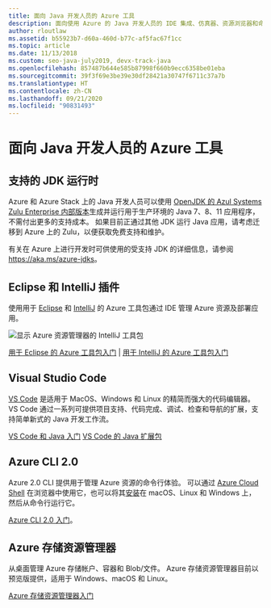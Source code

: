 ```yaml
---
title: 面向 Java 开发人员的 Azure 工具
description: 面向使用 Azure 的 Java 开发人员的 IDE 集成、仿真器、资源浏览器和命令行接口。
author: rloutlaw
ms.assetid: b55923b7-d60a-460d-b77c-af5fac67f1cc
ms.topic: article
ms.date: 11/13/2018
ms.custom: seo-java-july2019, devx-track-java
ms.openlocfilehash: 857487b644e585b87998f660b9ecc6358be01eba
ms.sourcegitcommit: 39f3f69e3be39e30df28421a30747f6711c37a7b
ms.translationtype: HT
ms.contentlocale: zh-CN
ms.lasthandoff: 09/21/2020
ms.locfileid: "90831493"
---
```

# <a name="azure-tools-for-java-developers"></a>面向 Java 开发人员的 Azure 工具

## <a name="supported-jdk-runtimes"></a>支持的 JDK 运行时

Azure 和 Azure Stack 上的 Java 开发人员可以使用 [OpenJDK 的 Azul Systems Zulu Enterprise 内部版本](https://www.azul.com/downloads/azure-only/zulu/)生成并运行用于生产环境的 Java 7、8、11 应用程序，不需付出更多的支持成本。 如果目前正通过其他 JDK 运行 Java 应用，请考虑迁移到 Azure 上的 Zulu，以便获取免费支持和维护。

有关在 Azure 上进行开发时可供使用的受支持 JDK 的详细信息，请参阅 <https://aka.ms/azure-jdks>。

## <a name="eclipse-and-intellij-plugins"></a>Eclipse 和 IntelliJ 插件

使用用于 [Eclipse](../toolkit-for-eclipse/index.yml) 和 [IntelliJ](../toolkit-for-intellij/index.yml) 的 Azure 工具包通过 IDE 管理 Azure 资源及部署应用。

![显示 Azure 资源管理器的 IntelliJ 工具包](media/intelliJ-azure-explorer.png)

[用于 Eclipse 的 Azure 工具包入门](/azure/app-service-web/app-service-web-eclipse-create-hello-world-web-app) | [用于 IntelliJ 的 Azure 工具包入门](/azure/app-service-web/app-service-web-intellij-create-hello-world-web-app)

## <a name="visual-studio-code"></a>Visual Studio Code

[VS Code](https://code.visualstudio.com/) 是适用于 MacOS、Windows 和 Linux 的精简而强大的代码编辑器。 VS Code 通过一系列可提供项目支持、代码完成、调试、检查和导航的扩展，支持简单新式的 Java 开发工作流。

[VS Code 和 Java 入门](https://code.visualstudio.com/docs/java)
[VS Code 的 Java 扩展包](https://code.visualstudio.com/docs/java/extensions)

## <a name="azure-cli-20"></a>Azure CLI 2.0

Azure 2.0 CLI 提供用于管理 Azure 资源的命令行体验。 可以通过 [Azure Cloud Shell](/azure/cloud-shell/overview) 在浏览器中使用它，也可以将其[安装](/cli/azure/install-azure-cli)在 macOS、Linux 和 Windows 上，然后从命令行运行它。

[Azure CLI 2.0 入门](/cli/azure/get-started-with-azure-cli)。

## <a name="azure-storage-explorer"></a>Azure 存储资源管理器

从桌面管理 Azure 存储帐户、容器和 Blob/文件。 Azure 存储资源管理器目前以预览版提供，适用于 Windows、macOS 和 Linux。

[Azure 存储资源管理器入门](/azure/vs-azure-tools-storage-manage-with-storage-explorer)
